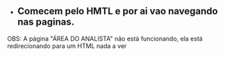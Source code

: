
 - <h2>Comecem pelo HMTL <login.html> e por ai vao navegando nas paginas.
 
  OBS: A página "ÁREA DO ANALISTA" não está funcionando, ela está redirecionando para um HTML nada a ver</h2>
